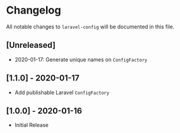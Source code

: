 # Changelog
All notable changes to `laravel-config` will be documented in this file.

## [Unreleased]

- 2020-01-17: Generate unique names on `ConfigFactory`

## [1.1.0] - 2020-01-17

- Add publishable Laravel `ConfigFactory` 

## [1.0.0] - 2020-01-16

- Initial Release
